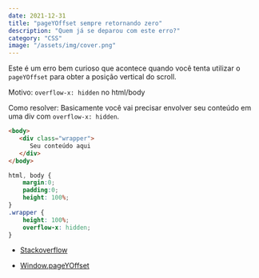 ```yaml
---
date: 2021-12-31
title: "pageYOffset sempre retornando zero"
description: "Quem já se deparou com este erro?"
category: "CSS"
image: "/assets/img/cover.png"
---
```


Este é um erro bem curioso que acontece quando você tenta utilizar o ``pageYOffset`` para obter a posição vertical do scroll.

Motivo: ``overflow-x: hidden`` no html/body

Como resolver: Basicamente você vai precisar envolver seu conteúdo em uma div com ``overflow-x: hidden``.

```html
<body>
   <div class="wrapper">
      Seu conteúdo aqui
   </div>
</body>
```

```css
html, body {
    margin:0;
    padding:0;
    height: 100%;
}
.wrapper {
    height: 100%;
    overflow-x: hidden;
}
```


- <a href="https://stackoverflow.com/a/30056532/15426180" target="_blank" rel="noopener noreferrer">Stackoverflow</a>

- <a href="https://developer.mozilla.org/en-US/docs/Web/API/Window/pageYOffset" target="_blank" rel="noopener noreferrer">Window.pageYOffset</a>
